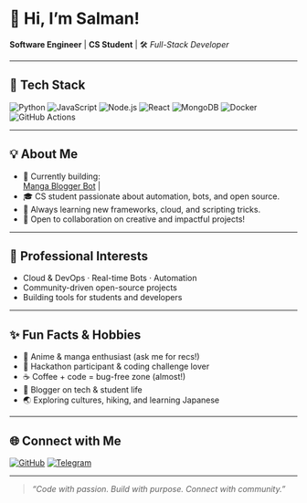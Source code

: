 # 👋 Hi, I’m Salman!

**Software Engineer** | **CS Student** | 🛠️ *Full-Stack Developer*

---

## 🚀 Tech Stack
![Python](https://img.shields.io/badge/-Python-3776AB?style=flat&logo=python&logoColor=white)
![JavaScript](https://img.shields.io/badge/-JavaScript-F7DF1E?style=flat&logo=javascript&logoColor=black)
![Node.js](https://img.shields.io/badge/-Node.js-339933?style=flat&logo=nodedotjs&logoColor=white)
![React](https://img.shields.io/badge/-React-61DAFB?style=flat&logo=react&logoColor=black)
![MongoDB](https://img.shields.io/badge/-MongoDB-47A248?style=flat&logo=mongodb&logoColor=white)
![Docker](https://img.shields.io/badge/-Docker-2496ED?style=flat&logo=docker&logoColor=white)
![GitHub Actions](https://img.shields.io/badge/-GitHub%20Actions-2088FF?style=flat&logo=github-actions&logoColor=white)

---

## 💡 About Me

- 🔭 Currently building:  
   [Manga Blogger Bot](https://github.com/salman-dev-app/manga-blogger-bot) |
- 🎓 CS student passionate about automation, bots, and open source.
- 🧠 Always learning new frameworks, cloud, and scripting tricks.
- 🤝 Open to collaboration on creative and impactful projects!

---

## 🌱 Professional Interests

- Cloud & DevOps · Real-time Bots · Automation
- Community-driven open-source projects
- Building tools for students and developers

---

## ✨ Fun Facts & Hobbies

- 🐉 Anime & manga enthusiast (ask me for recs!)
- 🧩 Hackathon participant & coding challenge lover
- ☕ Coffee + code = bug-free zone (almost!)
- 📝 Blogger on tech & student life
- 🌏 Exploring cultures, hiking, and learning Japanese

---

## 🌐 Connect with Me

[![GitHub](https://img.shields.io/badge/-GitHub-181717?style=flat&logo=github&logoColor=white)](https://github.com/salman-dev-app)
[![Telegram](https://img.shields.io/badge/-Telegram-2CA5E0?style=flat&logo=telegram&logoColor=white)](https://t.me/Otakuosenpai)

---

> *“Code with passion. Build with purpose. Connect with community.”*
